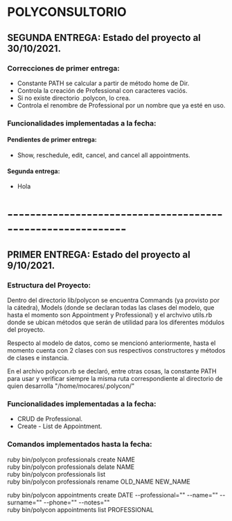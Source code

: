 # POLYCONSULTORIO
## SEGUNDA ENTREGA: Estado del proyecto al 30/10/2021.
### Correcciones de primer entrega:

* Constante PATH se calcular a partir de método home de Dir.
* Controla la creación de Professional con caracteres vaciós.
* Si no existe directorio .polycon, lo crea.
* Controla el renombre de Professional por un nombre que ya esté en uso.

### Funcionalidades implementadas a la fecha:
#### Pendientes de primer entrega:
* Show, reschedule, edit, cancel, and cancel all appointments.
#### Segunda entrega:
* Hola

# -----------------------------------------------------------

## PRIMER ENTREGA: Estado del proyecto al 9/10/2021.

### Estructura del Proyecto:
Dentro del directorio lib/polycon se encuentra Commands (ya provisto por la cátedra), Models (donde se declaran todas las clases del modelo, que hasta el momento son Appointment y Professional) y el archvivo utils.rb donde se ubican métodos que serán de utilidad para los diferentes módulos del proyecto.

Respecto al modelo de datos, como se mencionó anteriormente, hasta el momento cuenta con 2 clases con sus respectivos constructores y métodos de clases e instancia.

En el archivo polycon.rb se declaró, entre otras cosas, la constante PATH para usar y verificar siempre la misma ruta correspondiente al directorio de quien desarrolla "/home/mocares/.polycon/"

### Funcionalidades implementadas a la fecha:

* CRUD de Professional.
* Create - List de Appointment.

### Comandos implementados hasta la fecha:

ruby bin/polycon professionals create NAME  
ruby bin/polycon professionals delate NAME  
ruby bin/polycon professionals list  
ruby bin/polycon professionals rename OLD_NAME NEW_NAME  

ruby bin/polycon appointments create DATE --professional="" --name="" --surname="" --phone="" --notes=""  
ruby bin/polycon appointments list PROFESSIONAL